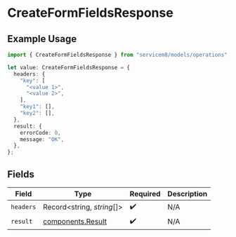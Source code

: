 # CreateFormFieldsResponse

## Example Usage

```typescript
import { CreateFormFieldsResponse } from "servicem8/models/operations";

let value: CreateFormFieldsResponse = {
  headers: {
    "key": [
      "<value 1>",
      "<value 2>",
    ],
    "key1": [],
    "key2": [],
  },
  result: {
    errorCode: 0,
    message: "OK",
  },
};
```

## Fields

| Field                                                  | Type                                                   | Required                                               | Description                                            |
| ------------------------------------------------------ | ------------------------------------------------------ | ------------------------------------------------------ | ------------------------------------------------------ |
| `headers`                                              | Record<string, *string*[]>                             | :heavy_check_mark:                                     | N/A                                                    |
| `result`                                               | [components.Result](../../models/components/result.md) | :heavy_check_mark:                                     | N/A                                                    |